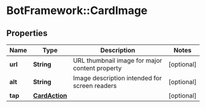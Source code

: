 # BotFramework::CardImage

## Properties
Name | Type | Description | Notes
------------ | ------------- | ------------- | -------------
**url** | **String** | URL thumbnail image for major content property | [optional] 
**alt** | **String** | Image description intended for screen readers | [optional] 
**tap** | [**CardAction**](CardAction.md) |  | [optional] 

